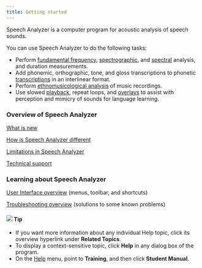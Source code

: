 ```yaml
---
title: Getting started
---
```


Speech Analyzer is a computer program for acoustic analysis of speech sounds.

You can use Speech Analyzer to do the following tasks:

- Perform [fundamental frequency](../user-interface/menus/graphs/types/pitch), [spectrographic](../user-interface/menus/graphs/types/spectrogram), and [spectral](../user-interface/menus/graphs/types/spectrum) analysis, and duration measurements.
- Add phonemic, orthographic, tone, and gloss transcriptions to phonetic [transcriptions](../user-interface/menus/edit/transcription/overview) in an interlinear format.
- Perform [ethnomusicological analysis](../user-interface/menus/graphs/types/music/analysis) of music recordings.
- Use slowed [playback](../user-interface/menus/playback/player), repeat loops, and [overlays](../user-interface/menus/graphs/record-overlay) to assist with perception and mimicry of sounds for language learning.

### **Overview of Speech Analyzer**
[What is new](what-is-new)

[How is Speech Analyzer different](different)

[Limitations in Speech Analyzer](limitations)

[Technical support](technical-support)

### **Learning about Speech Analyzer**
[User Interface overview](../user-interface/overview) (menus, toolbar, and shortcuts)

[Troubleshooting overview](../troubleshooting/overview) (solutions to some known problems)

#### ![](../images/001.png) **Tip**
- If you want more information about any individual Help topic, click its overview hyperlink under **Related Topics**.
- To display a context-sensitive topic, click **Help** in any dialog box of the program.
- On the [Help](../user-interface/menus/help) menu, point to **Training**, and then click **Student Manual**.